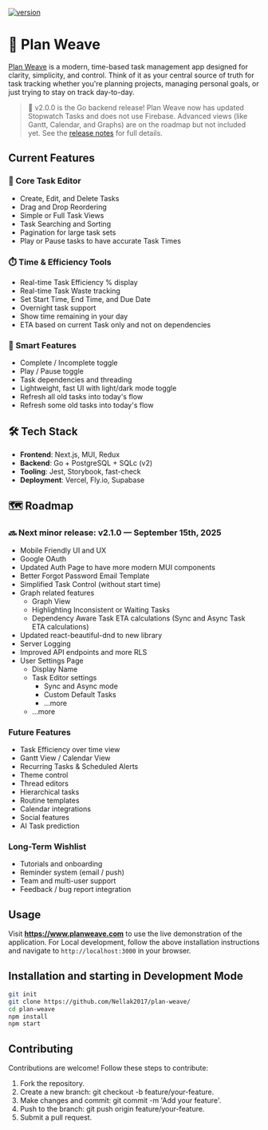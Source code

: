 [![version](https://img.shields.io/badge/version-2.0.0-blue.svg)](https://github.com/Nellak2017/plan-weave/)
# 🧵 Plan Weave
[Plan Weave](https://www.planweave.com) is a modern, time-based task management app designed for clarity, simplicity, and control. Think of it as your central source of truth for task tracking whether you're planning projects, managing personal goals, or just trying to stay on track day-to-day.

> 🚀 v2.0.0 is the Go backend release! Plan Weave now has updated Stopwatch Tasks and does not use Firebase. Advanced views (like Gantt, Calendar, and Graphs) are on the roadmap but not included yet. See the [release notes](https://github.com/Nellak2017/plan-weave/releases/tag/v2.0.0) for full details.

## Current Features

### 🔧 Core Task Editor
- Create, Edit, and Delete Tasks
- Drag and Drop Reordering
- Simple or Full Task Views
- Task Searching and Sorting
- Pagination for large task sets
- Play or Pause tasks to have accurate Task Times

### ⏱️ Time & Efficiency Tools
- Real-time Task Efficiency % display
- Real-time Task Waste tracking
- Set Start Time, End Time, and Due Date
- Overnight task support
- Show time remaining in your day
- ETA based on current Task only and not on dependencies

### 🧠 Smart Features
- Complete / Incomplete toggle
- Play / Pause toggle
- Task dependencies and threading
- Lightweight, fast UI with light/dark mode toggle
- Refresh all old tasks into today's flow
- Refresh some old tasks into today's flow

## 🛠 Tech Stack
- __Frontend__: Next.js, MUI, Redux
- __Backend__: Go + PostgreSQL + SQLc (v2)
- __Tooling__: Jest, Storybook, fast-check
- __Deployment__: Vercel, Fly.io, Supabase

## 🗺 Roadmap

### 🔜 Next minor release: v2.1.0 — September 15th, 2025

- Mobile Friendly UI and UX
- Google OAuth
- Updated Auth Page to have more modern MUI components
- Better Forgot Password Email Template
- Simplified Task Control (without start time)
- Graph related features
  - Graph View 
  - Highlighting Inconsistent or Waiting Tasks
  - Dependency Aware Task ETA calculations (Sync and Async Task ETA calculations)
- Updated react-beautiful-dnd to new library
- Server Logging
- Improved API endpoints and more RLS
- User Settings Page
  - Display Name
  - Task Editor settings
    - Sync and Async mode
    - Custom Default Tasks
    - ...more
  - ...more 

### Future Features
- Task Efficiency over time view
- Gantt View / Calendar View 
- Recurring Tasks & Scheduled Alerts
- Theme control
- Thread editors
- Hierarchical tasks
- Routine templates
- Calendar integrations
- Social features
- AI Task prediction

### Long-Term Wishlist
- Tutorials and onboarding
- Reminder system (email / push)
- Team and multi-user support
- Feedback / bug report integration

## Usage

Visit __https://www.planweave.com__ to use the live demonstration of the application. For Local development, follow the above
installation instructions and navigate to `http://localhost:3000` in your browser.

## Installation and starting in Development Mode

```bash
git init
git clone https://github.com/Nellak2017/plan-weave/
cd plan-weave
npm install
npm start
```

## Contributing

Contributions are welcome! Follow these steps to contribute:

1. Fork the repository.
2. Create a new branch: git checkout -b feature/your-feature.
3. Make changes and commit: git commit -m 'Add your feature'.
4. Push to the branch: git push origin feature/your-feature.
5. Submit a pull request.
